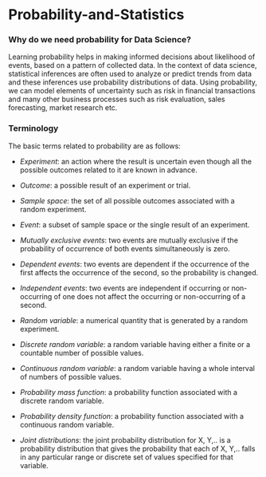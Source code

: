 # Probability-and-Statistics

### **Why do we need probability for Data Science?**

Learning probability helps in making informed decisions about likelihood of events, based on a pattern of collected data. In the context of data science, statistical inferences are often used to analyze or predict trends from data and these inferences use probability distributions of data. Using probability, we can model elements of uncertainty such as risk in financial transactions and many other business processes such as risk evaluation, sales forecasting, market research etc.

### **Terminology**

The basic terms related to probability are as follows:

- _Experiment_: an action where the result is uncertain even though all the possible outcomes related to it are known in advance.

- _Outcome_: a possible result of an experiment or trial.

- _Sample space_: the set of all possible outcomes associated with a random experiment.

- _Event_: a subset of sample space or the single result of an experiment.

- _Mutually exclusive events_: two events are mutually exclusive if the probability of occurrence of both events simultaneously is zero.

- _Dependent events_: two events are dependent if the occurrence of the first affects the occurrence of the second, so the probability is changed.

- _Independent events_: two events are independent if occurring or non-occurring of one does not affect the occurring or non-occurring of a second.

- _Random variable_: a numerical quantity that is generated by a random experiment.

- _Discrete random variable_: a random variable having either a finite or a countable number of possible values.

- _Continuous random variable_: a random variable having a whole interval of numbers of possible values.

- _Probability mass function_: a probability function associated with a discrete random variable.

- _Probability density function_: a probability function associated with a continuous random variable.

- _Joint distributions_: the joint probability distribution for X, Y,.. is a probability distribution that gives the probability that each of X, Y,.. falls in any particular range or discrete set of values specified for that variable.
